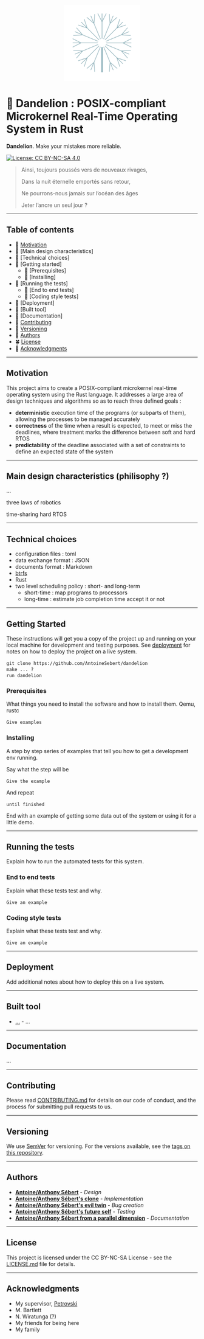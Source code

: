 <p align="center"><img src="resources/dandelion-logo.png" alt="Dandelion" width="200"></p>

# 🚀 Dandelion : POSIX-compliant Microkernel Real-Time Operating System in Rust

**Dandelion**. Make your mistakes more reliable.

[![License: CC BY-NC-SA 
4.0](https://img.shields.io/badge/License-CC%20BY--NC--SA%204.0-lightgrey.svg)](https://creativecommons.org/licenses/by-nc-sa/4.0/)

> Ainsi, toujours poussés vers de nouveaux rivages,
>
> Dans la nuit éternelle emportés sans retour,
>
> Ne pourrons-nous jamais sur l’océan des âges
>
> Jeter l’ancre un seul jour ?

------

## Table of contents
- :fallen_leaf: [Motivation](#motivation)
- 🌴 [Main design characteristics]
- 💐 [Technical choices]
- :ear_of_rice: [Getting started]
  - :hibiscus: [Prerequisites]
  - :cherry_blossom: [Installing]
- :sunflower: [Running the tests]
  - :tulip: [End to end tests]
  - :blossom: [Coding style tests]
- :herb: [Deployment]
- :maple_leaf: [Built tool]
- 🌲 [Documentation]
- :seedling: [Contributing](#contributing)
- :cactus: [Versioning](#versioning)
- :leaves: [Authors](#authors)
- :four_leaf_clover: [License](#license)
- :deciduous_tree: [Acknowledgments](#acknowledgments)

------

## Motivation
This project aims to create a POSIX-compliant microkernel real-time operating system using the Rust language. It addresses a large area of design techniques and algorithms so as to reach three defined goals  :

- **deterministic** execution time of the programs (or subparts of them), allowing the processes to be managed accurately
- **correctness** of the time when a result is expected, to meet or miss the deadlines, where treatment marks the difference between soft and hard RTOS
- **predictability** of the deadline associated with a set of constraints to define an expected state of the system

------

## Main design characteristics (philisophy ?)

...

three laws of robotics

time-sharing
hard RTOS

------

## Technical choices

* configuration files : toml
* data exchange format : JSON
* documents format : Markdown
* [btrfs](https://github.com/kdave/btrfs-devel/tree/master/fs/btrfs)
* Rust
* two level scheduling policy : short- and long-term
	- short-time : map programs to processors
	- long-time : estimate job completion time accept it or not

------

## Getting Started

These instructions will get you a copy of the project up and running on your local machine for development and testing purposes. See [deployment](#Deployment) for notes on how to deploy the project on a live system.
```
git clone https://github.com/AntoineSebert/dandelion
make ... ?
run dandelion
```

### Prerequisites
What things you need to install the software and how to install them.
Qemu, rustc

```
Give examples
```

### Installing
A step by step series of examples that tell you how to get a development env running.

Say what the step will be

```
Give the example
```

And repeat

```
until finished
```

End with an example of getting some data out of the system or using it for a little demo.

------

## Running the tests
Explain how to run the automated tests for this system.

### End to end tests
Explain what these tests test and why.

```
Give an example
```

### Coding style tests
Explain what these tests test and why.

```
Give an example
```

------

## Deployment

Add additional notes about how to deploy this on a live system.

------

## Built tool

* [...](http://www.example.com) - …

------

## Documentation

...

------

## Contributing

Please read [CONTRIBUTING.md](CONTRIBUTING.md) for details on our code of conduct, and the process for submitting pull requests to us.

------

## Versioning

We use [SemVer](http://semver.org/) for versioning. For the versions available, see the [tags on this repository](https://github.com/your/project/tags). 

------

## Authors
* [**Antoine/Anthony Sébert**](https://github.com/AntoineSebert) - *Design*
* [**Antoine/Anthony Sébert's clone**](https://github.com/AntoineSebert) - *Implementation*
* [**Antoine/Anthony Sébert's evil twin**](https://github.com/AntoineSebert) - *Bug creation*
* [**Antoine/Anthony Sébert's future self**](https://github.com/AntoineSebert) - *Testing*
* [**Antoine/Anthony Sébert from a parallel dimension**](https://github.com/AntoineSebert) - *Documentation*

------

## License
This project is licensed under the CC BY-NC-SA License - see the [LICENSE.md](LICENSE.md) file for details.

-------

## Acknowledgments
* My supervisor, [Petrovski](https://orcid.org/0000-0002-0987-2791)
* M. Bartlett
* N. Wiratunga (?)
* My friends for being here
* My family